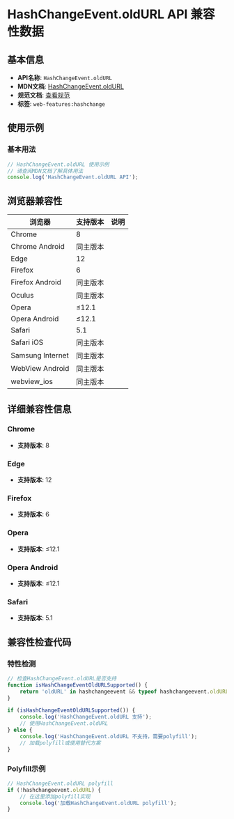# HashChangeEvent.oldURL API 兼容性数据

## 基本信息

- **API名称**: `HashChangeEvent.oldURL`
- **MDN文档**: [HashChangeEvent.oldURL](https://developer.mozilla.org/docs/Web/API/HashChangeEvent/oldURL)
- **规范文档**: [查看规范](https://html.spec.whatwg.org/multipage/nav-history-apis.html#dom-hashchangeevent-oldurl-dev)
- **标签**: `web-features:hashchange`

## 使用示例

### 基本用法

```javascript
// HashChangeEvent.oldURL 使用示例
// 请查阅MDN文档了解具体用法
console.log('HashChangeEvent.oldURL API');
```

## 浏览器兼容性

| 浏览器 | 支持版本 | 说明 |
|--------|----------|------|
| Chrome | 8 |  |
| Chrome Android | 同主版本 |  |
| Edge | 12 |  |
| Firefox | 6 |  |
| Firefox Android | 同主版本 |  |
| Oculus | 同主版本 |  |
| Opera | ≤12.1 |  |
| Opera Android | ≤12.1 |  |
| Safari | 5.1 |  |
| Safari iOS | 同主版本 |  |
| Samsung Internet | 同主版本 |  |
| WebView Android | 同主版本 |  |
| webview_ios | 同主版本 |  |

## 详细兼容性信息

### Chrome

- **支持版本**: 8

### Edge

- **支持版本**: 12

### Firefox

- **支持版本**: 6

### Opera

- **支持版本**: ≤12.1

### Opera Android

- **支持版本**: ≤12.1

### Safari

- **支持版本**: 5.1

## 兼容性检查代码

### 特性检测

```javascript
// 检查HashChangeEvent.oldURL是否支持
function isHashChangeEventOldURLSupported() {
    return 'oldURL' in hashchangeevent && typeof hashchangeevent.oldURL === 'function';
}

if (isHashChangeEventOldURLSupported()) {
    console.log('HashChangeEvent.oldURL 支持');
    // 使用HashChangeEvent.oldURL
} else {
    console.log('HashChangeEvent.oldURL 不支持，需要polyfill');
    // 加载polyfill或使用替代方案
}
```

### Polyfill示例

```javascript
// HashChangeEvent.oldURL polyfill
if (!hashchangeevent.oldURL) {
    // 在这里添加polyfill实现
    console.log('加载HashChangeEvent.oldURL polyfill');
}
```

